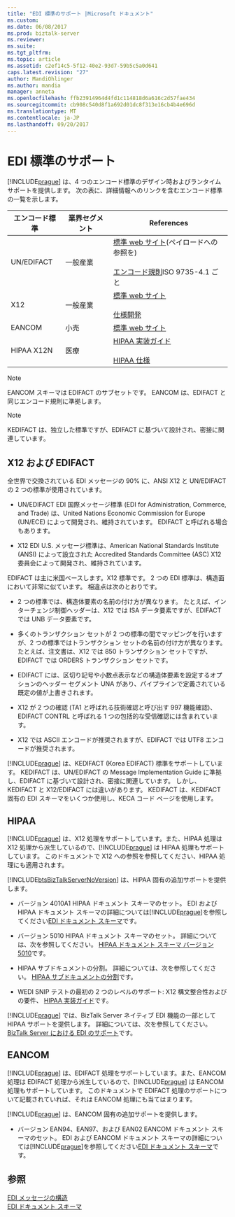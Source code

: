 ```yaml
---
title: "EDI 標準のサポート |Microsoft ドキュメント"
ms.custom: 
ms.date: 06/08/2017
ms.prod: biztalk-server
ms.reviewer: 
ms.suite: 
ms.tgt_pltfrm: 
ms.topic: article
ms.assetid: c2ef14c5-5f12-40e2-93d7-59b5c5a0d641
caps.latest.revision: "27"
author: MandiOhlinger
ms.author: mandia
manager: anneta
ms.openlocfilehash: ffb23914964d4fd1c114818d6a616c2d57fae434
ms.sourcegitcommit: cb908c540d8f1a692d01dc8f313e16cb4b4e696d
ms.translationtype: MT
ms.contentlocale: ja-JP
ms.lasthandoff: 09/20/2017
---
```

# <a name="edi-standards-support"></a>EDI 標準のサポート
[!INCLUDE[prague](../includes/prague-md.md)] は、4 つのエンコード標準のデザイン時およびランタイム サポートを提供します。 次の表に、詳細情報へのリンクを含むエンコード標準の一覧を示します。  
  
|エンコード標準|業界セグメント|References|  
|-----------------------|----------------------|----------------|  
|UN/EDIFACT|一般産業|[標準 web サイト](http://go.microsoft.com/fwlink/?LinkId=77532)(ペイロードへの参照を)<br /><br /> [エンコード規則](http://go.microsoft.com/fwlink/?LinkId=77534)ISO 9735-4.1 ごと|  
|X12|一般産業|[標準 web サイト](http://go.microsoft.com/fwlink/?LinkID=28673)<br /><br /> [仕様開発](http://go.microsoft.com/fwlink/?LinkId=77535)|  
|EANCOM|小売|[標準 web サイト](http://go.microsoft.com/fwlink/?LinkId=92861)|  
|HIPAA X12N|医療|[HIPAA 実装ガイド](http://go.microsoft.com/fwlink/?LinkId=77541)<br /><br /> [HIPAA 仕様](http://go.microsoft.com/fwlink/?LinkId=77542)|  
  
> [!NOTE]
>  EANCOM スキーマは EDIFACT のサブセットです。 EANCOM は、EDIFACT と同じエンコード規則に準拠します。  
  
> [!NOTE]
>  KEDIFACT は、独立した標準ですが、EDIFACT に基づいて設計され、密接に関連しています。  
  
## <a name="x12-and-edifact"></a>X12 および EDIFACT  
 全世界で交換されている EDI メッセージの 90% に、ANSI X12 と UN/EDIFACT の 2 つの標準が使用されています。  
  
-   UN/EDIFACT EDI 国際メッセージ標準 (EDI for Administration, Commerce, and Trade) は、United Nations Economic Commission for Europe (UN/ECE) によって開発され、維持されています。 EDIFACT と呼ばれる場合もあります。  
  
-   X12 EDI U.S. メッセージ標準は、American National Standards Institute (ANSI) によって設立された Accredited Standards Committee (ASC) X12 委員会によって開発され、維持されています。  
  
 EDIFACT は主に米国ベースします。X12 標準です。 2 つの EDI 標準は、構造面において非常に似ています。 相違点は次のとおりです。  
  
-   2 つの標準では、構造体要素の名前の付け方が異なります。 たとえば、インターチェンジ制御ヘッダーは、X12 では ISA データ要素ですが、EDIFACT では UNB データ要素です。  
  
-   多くのトランザクション セットが 2 つの標準の間でマッピングを行いますが、2 つの標準ではトランザクション セットの名前の付け方が異なります。 たとえば、注文書は、X12 では 850 トランザクション セットですが、EDIFACT では ORDERS トランザクション セットです。  
  
-   EDIFACT には、区切り記号や小数点表示などの構造体要素を設定するオプションのヘッダー セグメント UNA があり、パイプラインで定義されている既定の値が上書きされます。  
  
-   X12 が 2 つの確認 (TA1 と呼ばれる技術確認と呼び出す 997 機能確認)、EDIFACT CONTRL と呼ばれる 1 つの包括的な受信確認には含まれています。  
  
-   X12 では ASCII エンコードが推奨されますが、EDIFACT では UTF8 エンコードが推奨されます。  
  
 [!INCLUDE[prague](../includes/prague-md.md)] は、KEDIFACT (Korea EDIFACT) 標準をサポートしています。 KEDIFACT は、UN/EDIFACT の Message Implementation Guide に準拠し、EDIFACT に基づいて設計され、密接に関連しています。 しかし、KEDIFACT と X12/EDIFACT には違いがあります。 KEDIFACT は、KEDIFACT 固有の EDI スキーマをいくつか使用し、KECA コード ページを使用します。  
  
## <a name="hipaa"></a>HIPAA  
 [!INCLUDE[prague](../includes/prague-md.md)] は、X12 処理をサポートしています。また、HIPAA 処理は X12 処理から派生しているので、[!INCLUDE[prague](../includes/prague-md.md)] は HIPAA 処理もサポートしています。 このドキュメントで X12 への参照を参照してください、HIPAA 処理にも適用されます。  
  
 [!INCLUDE[btsBizTalkServerNoVersion](../includes/btsbiztalkservernoversion-md.md)] は、HIPAA 固有の追加サポートを提供します。  
  
-   バージョン 4010A1 HIPAA ドキュメント スキーマのセット。 EDI および HIPAA ドキュメント スキーマの詳細については[!INCLUDE[prague](../includes/prague-md.md)]を参照してください[EDI ドキュメント スキーマ](../core/edi-document-schemas.md)です。  
  
-   バージョン 5010 HIPAA ドキュメント スキーマのセット。 詳細については、次を参照してください。 [HIPAA ドキュメント スキーマ バージョン 5010](../core/hipaa-document-schema-version-5010.md)です。  
  
-   HIPAA サブドキュメントの分割。 詳細については、次を参照してください。 [HIPAA サブドキュメントの分割](../core/splitting-hipaa-subdocuments.md)です。  
  
-   WEDI SNIP テストの最初の 2 つのレベルのサポート: X12 構文整合性およびの要件、 [HIPAA 実装ガイド](http://go.microsoft.com/fwlink/?LinkId=77541)です。  
  
 [!INCLUDE[prague](../includes/prague-md.md)] では、BizTalk Server ネイティブ EDI 機能の一部として HIPAA サポートを提供します。 詳細については、次を参照してください。 [BizTalk Server における EDI のサポート](../core/edi-support-in-biztalk-server2.md)です。  
  
## <a name="eancom"></a>EANCOM  
 [!INCLUDE[prague](../includes/prague-md.md)] は、EDIFACT 処理をサポートしています。また、EANCOM 処理は EDIFACT 処理から派生しているので、[!INCLUDE[prague](../includes/prague-md.md)] は EANCOM 処理もサポートしています。 このドキュメントで EDIFACT 処理のサポートについて記載されていれば、それは EANCOM 処理にも当てはまります。  
  
 [!INCLUDE[prague](../includes/prague-md.md)] は、EANCOM 固有の追加サポートを提供します。  
  
-   バージョン EAN94、EAN97、および EAN02 EANCOM ドキュメント スキーマのセット。 EDI および EANCOM ドキュメント スキーマの詳細については[!INCLUDE[prague](../includes/prague-md.md)]を参照してください[EDI ドキュメント スキーマ](../core/edi-document-schemas.md)です。  
  
## <a name="see-also"></a>参照  
 [EDI メッセージの構造](../core/edi-message-structure.md)   
 [EDI ドキュメント スキーマ](../core/edi-document-schemas.md)